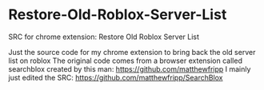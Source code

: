 # Restore-Old-Roblox-Server-List
SRC for chrome extension: Restore Old Roblox Server List

Just the source code for my chrome extension to bring back the old server list on roblox
The original code comes from a browser extension called searchblox created by this man: https://github.com/matthewfripp
I mainly just edited the SRC: https://github.com/matthewfripp/SearchBlox

